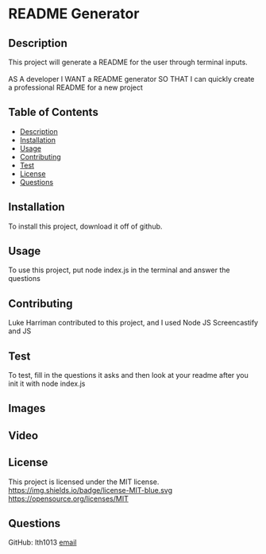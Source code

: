 # README Generator
  ## Description
  This project will generate a README for the user through terminal inputs. 
  <br></br>
  AS A developer
  I WANT a README generator
  SO THAT I can quickly create a professional README for a new project

  ## Table of Contents
  * [Description](#description)
  * [Installation](#installation)
  * [Usage](#usage)
  * [Contributing](#contributing)
  * [Test](#test)
  * [License](#license)
  * [Questions](#questions)
  
  ## Installation

  To install this project, download it off of github.

  ## Usage

  To use this project, put node index.js in the terminal and answer the questions

  ## Contributing

  Luke Harriman contributed to this project, and I used Node JS Screencastify and JS 

  ## Test

  To test, fill in the questions it asks and then look at your readme after you init it with node index.js

  ## Images

  ## Video

  ## License

  This project is licensed under the MIT license.
  https://img.shields.io/badge/license-MIT-blue.svg
  https://opensource.org/licenses/MIT

  ## Questions
  
  GitHub: lth1013
  [email](lukeharriman@icloud.com)
